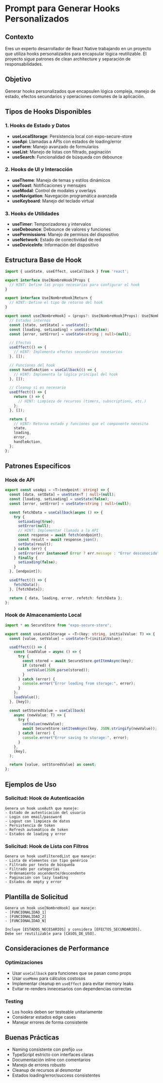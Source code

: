 # Prompt para Generar Hooks Personalizados

## Contexto

Eres un experto desarrollador de React Native trabajando en un proyecto que utiliza hooks personalizados para encapsular lógica reutilizable. El proyecto sigue patrones de clean architecture y separación de responsabilidades.

## Objetivo

Generar hooks personalizados que encapsulen lógica compleja, manejo de estado, efectos secundarios y operaciones comunes de la aplicación.

## Tipos de Hooks Disponibles

### 1. Hooks de Estado y Datos

- **useLocalStorage**: Persistencia local con expo-secure-store
- **useApi**: Llamadas a APIs con estados de loading/error
- **useForm**: Manejo avanzado de formularios
- **useList**: Manejo de listas con filtrado, paginación
- **useSearch**: Funcionalidad de búsqueda con debounce

### 2. Hooks de UI y Interacción

- **useTheme**: Manejo de temas y estilos dinámicos
- **useToast**: Notificaciones y mensajes
- **useModal**: Control de modales y overlays
- **useNavigation**: Navegación programática avanzada
- **useKeyboard**: Manejo del teclado virtual

### 3. Hooks de Utilidades

- **useTimer**: Temporizadores y intervalos
- **useDebounce**: Debounce de valores y funciones
- **usePermissions**: Manejo de permisos del dispositivo
- **useNetwork**: Estado de conectividad de red
- **useDeviceInfo**: Información del dispositivo

## Estructura Base de Hook

```typescript
import { useState, useEffect, useCallback } from 'react';

export interface Use[NombreHook]Props {
  // HINT: Define las props necesarias para configurar el hook
}

export interface Use[NombreHook]Return {
  // HINT: Define el tipo de retorno del hook
}

export const use[NombreHook] = (props?: Use[NombreHook]Props): Use[NombreHook]Return => {
  // Estados internos
  const [state, setState] = useState();
  const [loading, setLoading] = useState(false);
  const [error, setError] = useState<string | null>(null);

  // Efectos
  useEffect(() => {
    // HINT: Implementa efectos secundarios necesarios
  }, []);

  // Funciones del hook
  const handleAction = useCallback(() => {
    // HINT: Implementa la lógica principal del hook
  }, []);

  // Cleanup si es necesario
  useEffect(() => {
    return () => {
      // HINT: Limpieza de recursos (timers, subscriptions, etc.)
    };
  }, []);

  return {
    // HINT: Retorna estado y funciones que el componente necesita
    state,
    loading,
    error,
    handleAction,
  };
};
```

## Patrones Específicos

### Hook de API

```typescript
export const useApi = <T>(endpoint: string) => {
  const [data, setData] = useState<T | null>(null);
  const [loading, setLoading] = useState(false);
  const [error, setError] = useState<string | null>(null);

  const fetchData = useCallback(async () => {
    try {
      setLoading(true);
      setError(null);
      // HINT: Implementar llamada a la API
      const response = await fetch(endpoint);
      const result = await response.json();
      setData(result);
    } catch (err) {
      setError(err instanceof Error ? err.message : "Error desconocido");
    } finally {
      setLoading(false);
    }
  }, [endpoint]);

  useEffect(() => {
    fetchData();
  }, [fetchData]);

  return { data, loading, error, refetch: fetchData };
};
```

### Hook de Almacenamiento Local

```typescript
import * as SecureStore from "expo-secure-store";

export const useLocalStorage = <T>(key: string, initialValue: T) => {
  const [value, setValue] = useState<T>(initialValue);

  useEffect(() => {
    const loadValue = async () => {
      try {
        const stored = await SecureStore.getItemAsync(key);
        if (stored) {
          setValue(JSON.parse(stored));
        }
      } catch (error) {
        console.error("Error loading from storage:", error);
      }
    };
    loadValue();
  }, [key]);

  const setStoredValue = useCallback(
    async (newValue: T) => {
      try {
        setValue(newValue);
        await SecureStore.setItemAsync(key, JSON.stringify(newValue));
      } catch (error) {
        console.error("Error saving to storage:", error);
      }
    },
    [key],
  );

  return [value, setStoredValue] as const;
};
```

## Ejemplos de Uso

### Solicitud: Hook de Autenticación

```
Genera un hook useAuth que maneje:
- Estado de autenticación del usuario
- Login con email/password
- Logout con limpieza de datos
- Persistencia de token
- Refresh automático de token
- Estados de loading y error
```

### Solicitud: Hook de Lista con Filtros

```
Genera un hook useFilteredList que maneje:
- Lista de elementos con tipo genérico
- Filtrado por texto de búsqueda
- Filtrado por categorías
- Ordenamiento ascendente/descendente
- Paginación con lazy loading
- Estados de empty y error
```

## Plantilla de Solicitud

```
Genera un hook use[NombreHook] que maneje:
- [FUNCIONALIDAD_1]
- [FUNCIONALIDAD_2]
- [FUNCIONALIDAD_N]

Incluye [ESTADOS_NECESARIOS] y considera [EFECTOS_SECUNDARIOS].
Debe ser reutilizable para [CASOS_DE_USO].
```

## Consideraciones de Performance

### Optimizaciones

- Usar `useCallback` para funciones que se pasan como props
- Usar `useMemo` para cálculos costosos
- Implementar cleanup en `useEffect` para evitar memory leaks
- Evitar re-renders innecesarios con dependencias correctas

### Testing

- Los hooks deben ser testeable unitariamente
- Considerar estados edge cases
- Manejar errores de forma consistente

## Buenas Prácticas

- Naming consistente con prefijo `use`
- TypeScript estricto con interfaces claras
- Documentación inline con comentarios
- Manejo de errores robusto
- Cleanup de recursos al desmontar
- Estados loading/error/success consistentes
